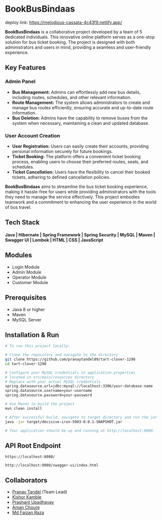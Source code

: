 # BookBusBindaas
deploy link: https://melodious-cassata-4c43f9.netlify.app/

**BookBusBindaas** is a collaborative project developed by a team of 5 dedicated individuals. This innovative online platform serves as a one-stop solution for bus ticket booking. The project is designed with both administrators and users in mind, providing a seamless and user-friendly experience.

## Key Features

### Admin Panel

- **Bus Management:** Admins can effortlessly add new bus details, including routes, schedules, and other relevant information.
- **Route Management:** The system allows administrators to create and manage bus routes efficiently, ensuring accurate and up-to-date route information.
- **Bus Deletion:** Admins have the capability to remove buses from the system when necessary, maintaining a clean and updated database.

### User Account Creation

- **User Registration:** Users can easily create their accounts, providing personal information securely for future bookings.
- **Ticket Booking:** The platform offers a convenient ticket booking process, enabling users to choose their preferred routes, seats, and schedules.
- **Ticket Cancellation:** Users have the flexibility to cancel their booked tickets, adhering to defined cancellation policies.

**BookBusBindaas** aims to streamline the bus ticket booking experience, making it hassle-free for users while providing administrators with the tools they need to manage the service effectively. This project embodies teamwork and a commitment to enhancing the user experience in the world of bus travel.


## Tech Stack

#### Java | Hibernate | Spring Framework | Spring Security | MySQL | Maven | Swagger UI | Lombok | HTML | CSS | JavaScript

## Modules
- Login Module
- Admin Module
- Operator Module
- Customer Module

## Prerequisites

- Java 8 or higher
- Maven
- MySQL Server

## Installation & Run
```bash
# To run this project locally:

# Clone the repository and navigate to the directory
git clone https://github.com/pranaytandel09/tart-clover-1298
cd tart-clover-1298

# Configure your MySQL credentials in application.properties
# located in src/main/resources directory
# Replace with your actual MySQL credentials
spring.datasource.url=jdbc:mysql://localhost:3306/your-database-name
spring.datasource.username=your-username
spring.datasource.password=your-password

# Use Maven to build the project
mvn clean install

# After successful build, navigate to target directory and run the jar file
java -jar target/decisive-iron-5903-0.0.1-SNAPSHOT.jar

# Your application should be up and running at http://localhost:8080.
```
## API Root Endpoint

```
https://localhost:8080/
```

```
http://localhost:8080/swagger-ui/index.html
```

## Collaborators

- [Pranay Tandel](https://github.com/pranaytandel09) (Team Lead)
- [Kishor Kamble](https://github.com/kishork18)
- [Prashant Upadhayay](https://github.com/Prashantomm)
- [Aman Choure](https://github.com/amanacr0358)
- [Md Faizan Raza](https://github.com/Fiza32)
